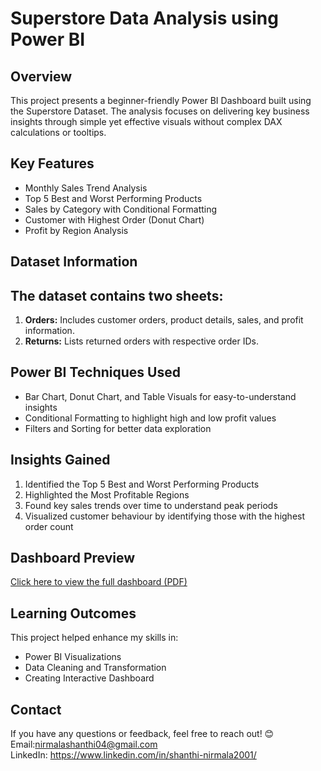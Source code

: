 # Superstore Data Analysis using Power BI

##  Overview
This project presents a beginner-friendly Power BI Dashboard built using the Superstore Dataset. The analysis focuses on delivering key business insights through simple yet effective visuals without complex DAX calculations or tooltips.

##  Key Features
- 	Monthly Sales Trend Analysis
- 	Top 5 Best and Worst Performing Products
- 	Sales by Category with Conditional Formatting
- 	Customer with Highest Order (Donut Chart)
- 	Profit by Region Analysis


##  Dataset Information
## The dataset contains two sheets:
1.	**Orders:** Includes customer orders, product details, sales, and profit information.
2. 	**Returns:** Lists returned orders with respective order IDs.

##  Power BI Techniques Used
 - Bar Chart, Donut Chart, and Table Visuals for easy-to-understand insights
 -	Conditional Formatting to highlight high and low profit values
- Filters and Sorting for better data exploration

##  Insights Gained
   1. Identified the Top 5 Best and Worst Performing Products
   2. Highlighted the Most Profitable Regions 
   3. Found key sales trends over time to understand peak periods 
   4. Visualized customer behaviour by identifying those with the highest order count

## Dashboard Preview
 
[ Click here to view the full dashboard (PDF)](https://github.com/Shanthi777827/Superstore-Data-Analysis/raw/main/Superstore%20Data%20Analysis.pdf)


## Learning Outcomes
This project helped enhance my skills in:
- 	Power BI Visualizations
- 	Data Cleaning and Transformation
- 	Creating Interactive Dashboard

## Contact
If you have any questions or feedback, feel free to reach out! 😊
Email:nirmalashanthi04@gmail.com  
LinkedIn: https://www.linkedin.com/in/shanthi-nirmala2001/

